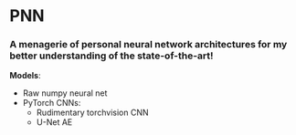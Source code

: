 # PNN
### A menagerie of personal neural network architectures for my better understanding of the state-of-the-art!

**Models**:
- Raw numpy neural net
- PyTorch CNNs:
  - Rudimentary torchvision CNN
  - U-Net AE
